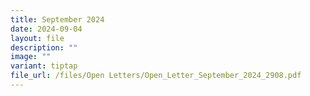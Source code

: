 ```yaml
---
title: September 2024
date: 2024-09-04
layout: file
description: ""
image: ""
variant: tiptap
file_url: /files/Open Letters/Open_Letter_September_2024_2908.pdf
---
```


